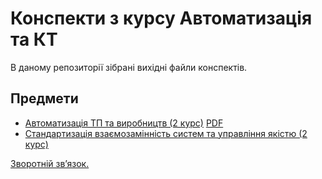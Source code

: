 # Конспекти з курсу Автоматизація та КТ

В даному репозиторії зібрані вихідні файли конспектів.

## Предмети

- [Автоматизація ТП та виробництв (2 курс)](automation-tp-and-manufacuring)
  [PDF](automation-tp-and-manufacuring/build/build.pdf)
- [Стандартизація взаємозамінність систем та управління якістю (2 курс)](si-and-qm)

[Зворотній зв’язок.](mailto:linevich.net@gmail.com)
